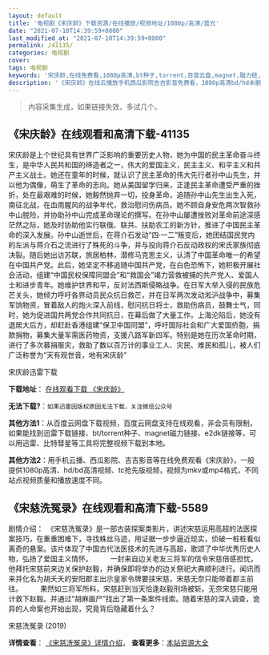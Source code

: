 ```yaml
---
layout: default
title: '电视剧《宋庆龄》下载资源/在线播放/视频地址/1080p/高清/蓝光'
date: "2021-07-10T14:39:59+0800"
last_modified_at: "2021-07-10T14:39:59+0800"
permalink: /41135/
categories: 电视剧
cover:
tags: 电视剧
keywords: '宋庆龄,在线免费看,1080p高清,bt种子,torrent,百度云盘,magnet,磁力链,迅雷下载资源'
description: '《宋庆龄》在线云播放手机西瓜影院吉吉影音免费看，1080p高清bd/hd未删减完整版和tc抢先枪版，mkv/mp4格式，附带bt/torrent种子、magnet/磁力链、百度云盘、网盘资源迅雷下载链接'
---
```


>内容采集生成，如果链接失效，多试几个。


## 《宋庆龄》在线观看和高清下载-41135

宋庆龄是上个世纪具有世界广泛影响的重要历史人物，她为中国的民主革命奋斗终生，是中华人民共和国的缔造者之一，伟大的爱国主义，民主主义、和平主义和共产主义战士。她还在童年的时候，就认识了民主革命的伟大先行者孙中山先生，并以他为偶像，萌生了革命的志向。她从美国留学归来，正逢民主革命遭受严重的挫折，处在最艰难的时候，她毅然抛弃一切，投身革命，追随孙中山先生出生入死，南征北战，在血雨腥风的战争年代，救治慰问伤病员。她不顾自身安危两次智救孙中山脱险，并协助孙中山完成革命理论的撰写。在孙中山屡遭挫败对革命前途深感茫然之际，她及时协助他实行联俄、联共、扶助农工的新方针，推进了中国民主革命的深入发展。孙中山逝世后，在蒋介石发动“四&middot;一二&rdquo;叛变后，她团结国民党内的左派与蒋介石之流进行了殊死的斗争，并与投向蒋介石反动政权的宋氏家族彻底决裂。随后她出访苏联，旅居柏林，潜修马克思主义，认清了中国革命唯一的希望在中国共产党。此后，她坚定不移追随中国共产党，在白色恐怖下，她积极开展社会活动，组建“中国民权保障同盟会&rdquo;和&ldquo;救国会&rdquo;竭力营救被捕的共产党人、爱国人士和进步青年。她维护世界和平，反对法西斯侵略战争。在日军大举入侵的民族危芒关头，她倾力呼吁各界动员民众抗日救芒，并在日军两次发动淞沪战争中，募集军饷物资，冒着敌人的炮火深入前线，慰问抗日将士，救助伤病员，鼓舞士气，同时，她为促进国共两党合作共同抗日，在幕后做了大量工作。上海沦陷后，她没有退居大后方，却赶赴香港组建“保卫中国同盟”，呼吁国际社会和广大爱国侨胞，捐款捐物，募集大量军需医药物资，支援八路军新四军。特别是她在历次革命时期，进行了多次募捐赈灾，救助了数以百万计的事业工人、灾民、难民和孤儿，被人们广泛称誉为&ldquo;天有观世音，地有宋庆龄&rdquo;


宋庆龄迅雷下载

**下载地址**： [在线观看下载 《宋庆龄》](https://www.993dy.com//vod-detail-id-11184.html) 


**无法下载?**：`如果迅雷因版权原因无法下载，关注微信公众号 `

**其他方法1**：从百度云网盘下载视频，百度云网盘支持在线观看，非会员有限制，如果能找到迅雷下载链接、bt/torrent种子、magnet磁力链接、e2dk链接等，可以用迅雷、比特彗星等工具将完整视频下载到本地。

**其他方法2**：用手机云播、西瓜影院、吉吉影音等在线免费观看《宋庆龄》，一般提供1080p高清、hd/bd高清视频、tc抢先版视频，视频为mkv或mp4格式，不同站点视频质量和播放速度不同。


## 《宋慈洗冤录》在线观看和高清下载-5589

剧情介绍：　《宋慈洗冤录》是一部古装探案类影片，讲述宋慈运用高超的法医探案技巧，在重重困难下，寻找蛛丝马迹，用证据一步步逼近现实，侦破一桩桩看似离奇的悬案。该片体现了中国古代法医技术的先进与高超，歌颂了中华优秀历史人物，弘扬了爱国主义情怀。  　　一封来自边关老友三将军的信令宋慈倍感担忧，他拜托宋慈前来边关保护赵毅，并确保即将举办的边关祭祀大典顺利进行。闻讯而来并化名为胡夭夭的安阳郡主出示皇家令牌要挟宋慈，宋慈无奈只能带着郡主前往。  　　果然如三将军所料，宋慈赶到当天恰逢赵毅刑场被斩。无奈宋慈只能用计救下赵毅。并通过“胡麻画尸”找出了第一条案件线索。随着宋慈的深入调查，诡异的人命案也开始出现，究竟背后隐藏着什么？


宋慈洗冤录 (2019)

**详情查看**： [《宋慈洗冤录》详情介绍](/movie/5589/)， **查看更多**：[本站资源大全](/movie/t/all/)

